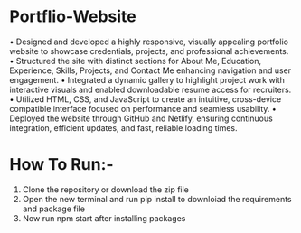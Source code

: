 # Portflio-Website
• Designed and developed a highly responsive, visually appealing portfolio website to showcase credentials,
projects, and professional achievements.
• Structured the site with distinct sections for About Me, Education, Experience, Skills, Projects, and Contact Me
enhancing navigation and user engagement.
• Integrated a dynamic gallery to highlight project work with interactive visuals and enabled downloadable
resume access for recruiters.
• Utilized HTML, CSS, and JavaScript to create an intuitive, cross-device compatible interface focused on
performance and seamless usability.
• Deployed the website through GitHub and Netlify, ensuring continuous integration, efficient updates, and fast,
reliable loading times.

# How To Run:-
1) Clone the repository or download the zip file
2) Open the new terminal and run pip install to downloiad the requirements and package file
3) Now run npm start after installing packages
